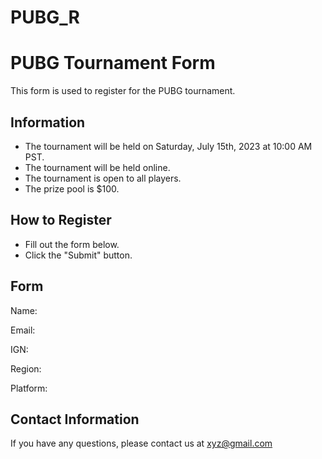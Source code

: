 # PUBG_R
# PUBG Tournament Form

This form is used to register for the PUBG tournament.

## Information

* The tournament will be held on Saturday, July 15th, 2023 at 10:00 AM PST.
* The tournament will be held online.
* The tournament is open to all players.
* The prize pool is \$100.

## How to Register

* Fill out the form below.
* Click the "Submit" button.

## Form

Name:

Email:

IGN:

Region:

Platform:

## Contact Information

If you have any questions, please contact us at xyz@gmail.com
